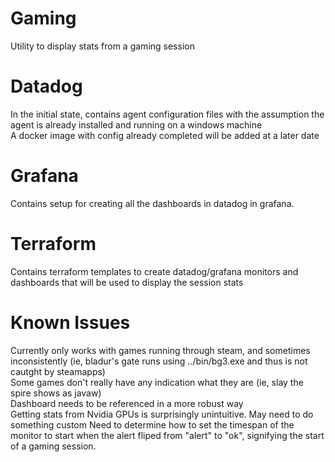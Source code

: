 # Gaming
Utility to display stats from a gaming session


# Datadog
In the initial state, contains agent configuration files with the assumption the agent is already installed and running on a windows machine  
A docker image with config already completed will be added at a later date

# Grafana
Contains setup for creating all the dashboards in datadog in grafana.

# Terraform 
Contains terraform templates to create datadog/grafana monitors and dashboards that will be used to display the session stats

# Known Issues
Currently only works with games running through steam, and sometimes inconsistently (ie, bladur's gate runs using ../bin/bg3.exe and thus is not cautght by steamapps)  
Some games don't really have any indication what they are (ie, slay the spire shows as javaw)  
Dashboard needs to be referenced in a more robust way  
Getting stats from Nvidia GPUs is surprisingly unintuitive. May need to do something custom
Need to determine how to set the timespan of the monitor to start when the alert fliped from "alert" to "ok", signifying the start of a gaming session.  
